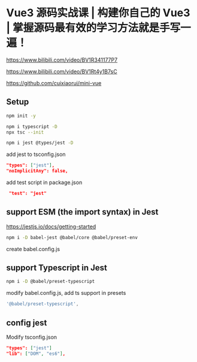 # Vue3 源码实战课 | 构建你自己的 Vue3 | 掌握源码最有效的学习方法就是手写一遍！

https://www.bilibili.com/video/BV1R341177P7

https://www.bilibili.com/video/BV1Rt4y1B7sC

https://github.com/cuixiaorui/mini-vue

## Setup

```sh
npm init -y

npm i typescript -D
npx tsc --init

npm i jest @types/jest -D
```

add jest to tsconfig.json

```json
"types": ["jest"],    
"noImplicitAny": false,                 
```

add test script in package.json

```json
 "test": "jest"
```

## support ESM (the import syntax) in Jest

https://jestjs.io/docs/getting-started

```sh
npm i -D babel-jest @babel/core @babel/preset-env
```

create babel.config.js

## support Typescript in Jest

```sh
npm i -D @babel/preset-typescript
```

modify babel.config.js, add ts support in presets
```js
'@babel/preset-typescript',
```

## config jest

Modify tsconfig.json

```json
"types": ["jest"]
"lib": ["DOM", "es6"],  
```

